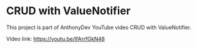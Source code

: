 # CRUD with ValueNotifier

This project is part of AnthonyDev YouTube video CRUD with ValueNotifier.

Vídeo link:
https://youtu.be/IfArrfGkN48
